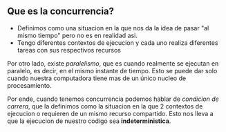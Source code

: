 ## Que es la concurrencia?

- Definimos como una situacion en la que nos da la idea de pasar "al mismo tiempo" pero no es en realidad asi.
- Tengo diferentes contextos de ejecucion y cada uno realiza diferentes tareas con sus respectivos recursos

Por otro lado, existe _paralelismo_, que es cuando realmente se ejecutan en paralelo, es decir, en el mismo instante de tiempo.
Esto se puede dar solo cuando nuestra computadora tiene mas de un único nucleo de procesamiento.

Por ende, cuando tenemos concurrencia podemos hablar de _condicion de carrera_, que la definimos como la situacion en la que 2 contextos de ejecucion o requieren de un mismo recurso compartido. Esto nos lleva a que la ejecucion de nuestro codigo sea **indeterministica**.
